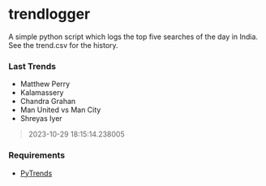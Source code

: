 # trendlogger
A simple python script which logs the top five searches of the day in India.<br>See the trend.csv for the history.<br>

<!-- Last Trends -->
### Last Trends
* Matthew Perry
* Kalamassery
* Chandra Grahan
* Man United vs Man City
* Shreyas Iyer
> 2023-10-29 18:15:14.238005

<!-- Requirements -->
### Requirements
* [PyTrends](https://github.com/dreyco676/pytrends)
